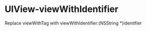 UIView-viewWithIdentifier
=========================

Replace viewWithTag with viewWithIdentifier:(NSString *)identifier
